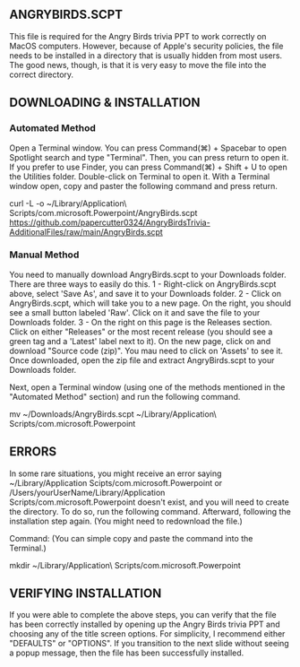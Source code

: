 ## ANGRYBIRDS.SCPT
This file is required for the Angry Birds trivia PPT to work correctly on MacOS computers. However, because of Apple's security policies, the file needs to be installed in a directory that is usually hidden from most users. The good news, though, is that it is very easy to move the file into the correct directory.

## DOWNLOADING & INSTALLATION
### Automated Method
Open a Terminal window. You can press Command(⌘) + Spacebar to open Spotlight search and type "Terminal". Then, you can press return to open it. If you prefer to use Finder, you can press Command(⌘) + Shift + U to open the Utilities folder. Double-click on Terminal to open it. With a Terminal window open, copy and paster the following command and press return.

curl -L -o ~/Library/Application\ Scripts/com.microsoft.Powerpoint/AngryBirds.scpt https://github.com/papercutter0324/AngryBirdsTrivia-AdditionalFiles/raw/main/AngryBirds.scpt

### Manual Method
You need to manually download AngryBirds.scpt to your Downloads folder. There are three ways to easily do this.
   1 - Right-click on AngryBirds.scpt above, select 'Save As', and save it to your Downloads folder.
   2 - Click on AngryBirds.scpt, which will take you to a new page. On the right, you should see a small button labeled 'Raw'. Click on it and save the file to your Downloads folder.
   3 - On the right on this page is the Releases section. Click on either "Releases" or the most recent release (you should see a green tag and a 'Latest' label next to it). On the new page, click on and download "Source code (zip)". You mau need to click on 'Assets' to see it. Once downloaded, open the zip file and extract AngryBirds.scpt to your Downloads folder.

Next, open a Terminal window (using one of the methods mentioned in the "Automated Method" section) and run the following command.

mv ~/Downloads/AngryBirds.scpt ~/Library/Application\ Scripts/com.microsoft.Powerpoint

## ERRORS
In some rare situations, you might receive an error saying ~/Library/Application Scipts/com.microsoft.Powerpoint or /Users/yourUserName/Library/Application Scripts/com.microsoft.Powerpoint doesn't exist, and you will need to create the directory. To do so, run the following command. Afterward, following the installation step again. (You might need to redownload the file.)

Command: (You can simple copy and paste the command into the Terminal.)

mkdir ~/Library/Application\ Scripts/com.microsoft.Powerpoint

## VERIFYING INSTALLATION
If you were able to complete the above steps, you can verify that the file has been correctly installed by opening up the Angry Birds trivia PPT and choosing any of the title screen options. For simplicity, I recommend either "DEFAULTS" or "OPTIONS". If you transition to the next slide without seeing a popup message, then the file has been successfully installed.
